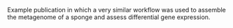 Example publication in which a very similar workflow was used to assemble the metagenome of a sponge and assess differential gene expression.
